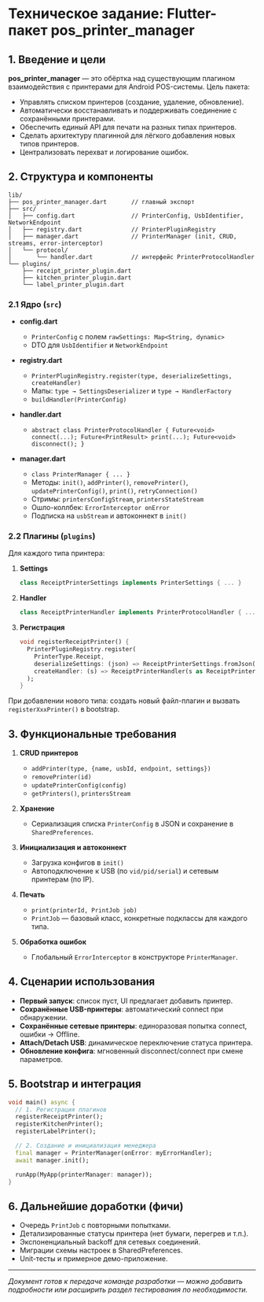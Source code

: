 # Техническое задание: Flutter-пакет pos_printer_manager

## 1. Введение и цели

**pos_printer_manager** — это обёртка над существующим плагином взаимодействия с принтерами для Android POS-системы. Цель пакета:

- Управлять списком принтеров (создание, удаление, обновление).  
- Автоматически восстанавливать и поддерживать соединение с сохранёнными принтерами.  
- Обеспечить единый API для печати на разных типах принтеров.  
- Сделать архитектуру плагинной для лёгкого добавления новых типов принтеров.  
- Централизовать перехват и логирование ошибок.

## 2. Структура и компоненты

```
lib/
├── pos_printer_manager.dart       // главный экспорт
├── src/
│   ├── config.dart                // PrinterConfig, UsbIdentifier, NetworkEndpoint
│   ├── registry.dart              // PrinterPluginRegistry
│   ├── manager.dart               // PrinterManager (init, CRUD, streams, error‑interceptor)
│   └── protocol/
│       └── handler.dart           // интерфейс PrinterProtocolHandler
└── plugins/
    ├── receipt_printer_plugin.dart
    ├── kitchen_printer_plugin.dart
    └── label_printer_plugin.dart
```

### 2.1 Ядро (`src`)

- **config.dart**  
  - `PrinterConfig` с полем `rawSettings: Map<String, dynamic>`  
  - DTO для `UsbIdentifier` и `NetworkEndpoint`

- **registry.dart**  
  - `PrinterPluginRegistry.register(type, deserializeSettings, createHandler)`  
  - Мапы: `type → SettingsDeserializer` и `type → HandlerFactory`  
  - `buildHandler(PrinterConfig)`

- **handler.dart**  
  - `abstract class PrinterProtocolHandler { Future<void> connect(...); Future<PrintResult> print(...); Future<void> disconnect(); }`

- **manager.dart**  
  - `class PrinterManager { ... }`  
  - Методы: `init()`, `addPrinter()`, `removePrinter()`, `updatePrinterConfig()`, `print()`, `retryConnection()`  
  - Стримы: `printersConfigStream`, `printersStateStream`  
  - Ошло-коллбек: `ErrorInterceptor onError`  
  - Подписка на `usbStream` и автоконнект в `init()`

### 2.2 Плагины (`plugins`)

Для каждого типа принтера:

1. **Settings**  
   ```dart
   class ReceiptPrinterSettings implements PrinterSettings { ... }
   ```
2. **Handler**  
   ```dart
   class ReceiptPrinterHandler implements PrinterProtocolHandler { ... }
   ```
3. **Регистрация**  
   ```dart
   void registerReceiptPrinter() {
     PrinterPluginRegistry.register(
       PrinterType.Receipt,
       deserializeSettings: (json) => ReceiptPrinterSettings.fromJson(json),
       createHandler: (s) => ReceiptPrinterHandler(s as ReceiptPrinterSettings),
     );
   }
   ```

При добавлении нового типа: создать новый файл-плагин и вызвать `registerXxxPrinter()` в bootstrap.

## 3. Функциональные требования

1. **CRUD принтеров**  
   - `addPrinter(type, {name, usbId, endpoint, settings})`  
   - `removePrinter(id)`  
   - `updatePrinterConfig(config)`  
   - `getPrinters()`, `printersStream`

2. **Хранение**  
   - Сериализация списка `PrinterConfig` в JSON и сохранение в `SharedPreferences`.

3. **Инициализация и автоконнект**  
   - Загрузка конфигов в `init()`  
   - Автоподключение к USB (по `vid/pid/serial`) и сетевым принтерам (по IP).

4. **Печать**  
   - `print(printerId, PrintJob job)`  
   - `PrintJob` — базовый класс, конкретные подклассы для каждого типа.

5. **Обработка ошибок**  
   - Глобальный `ErrorInterceptor` в конструкторе `PrinterManager`.

## 4. Сценарии использования

- **Первый запуск**: список пуст, UI предлагает добавить принтер.
- **Сохранённые USB-принтеры**: автоматический connect при обнаружении.
- **Сохранённые сетевые принтеры**: единоразовая попытка connect, ошибки → Offline.
- **Attach/Detach USB**: динамическое переключение статуса принтера.
- **Обновление конфига**: мгновенный disconnect/connect при смене параметров.

## 5. Bootstrap и интеграция

```dart
void main() async {
  // 1. Регистрация плагинов
  registerReceiptPrinter();
  registerKitchenPrinter();
  registerLabelPrinter();

  // 2. Создание и инициализация менеджера
  final manager = PrinterManager(onError: myErrorHandler);
  await manager.init();

  runApp(MyApp(printerManager: manager));
}
```

## 6. Дальнейшие доработки (фичи)

- Очередь `PrintJob` с повторными попытками.
- Детализированные статусы принтера (нет бумаги, перегрев и т.п.).
- Экспоненциальный backoff для сетевых соединений.
- Миграции схемы настроек в SharedPreferences.
- Unit-тесты и примерное демо-приложение.

---

*Документ готов к передаче команде разработки — можно добавить подробности или расширить раздел тестирования по необходимости.*

